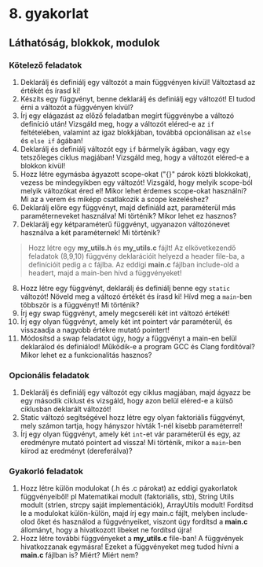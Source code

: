 # 8. gyakorlat

## Láthatóság, blokkok, modulok


### Kötelező feladatok

1. Deklarálj és definiálj egy változót a main függvényen kívül! Változtasd az értékét és írasd ki!
2. Készíts egy függvényt, benne deklarálj és definiálj egy változót! El tudod érni a változót a függvényen kívül?
3. Írj egy elágazást az előző feladatban megírt függvénybe a változó definíció után! Vizsgáld meg, hogy a változót eléred-e az `if` feltételében, valamint az igaz blokkjában, továbbá opcionálisan az `else` és `else if` ágában!
4. Deklarálj és definiálj változót egy `if` bármelyik ágában, vagy egy tetszőleges ciklus magjában! Vizsgáld meg, hogy a változót eléred-e a blokkon kívül!
5. Hozz létre egymásba ágyazott scope-okat ("{}" párok közti blokkokat), vezess be mindegyikben egy változót! Vizsgáld, hogy melyik scope-ból melyik változókat éred el! Mikor lehet érdemes scope-okat használni? Mi az a verem és miképp csatlakozik a scope kezeléshez?
6. Deklarálj előre egy függvényt, majd definiáld azt, paraméterül más paraméterneveket használva! Mi történik? Mikor lehet ez hasznos?
7. Deklarálj egy kétparaméterű függvényt, ugyanazon változónevet használva a két paraméternek! Mi történik?
> Hozz létre egy **my_utils.h** és **my_utils.c** fájlt! Az elkövetkezendő feladatok (8,9,10) függvény deklarációit helyezd a header file-ba, a definícióit pedig a c fájlba. Az eddigi **main.c** fájlban include-old a headert, majd a main-ben hívd a függvényeket!
8. Hozz létre egy függvényt, deklarálj és definiálj benne egy `static` változót! Növeld meg a változó értékét és írasd ki! Hívd meg a `main`-ben többször is a függvényt! Mi történik?
9. Írj egy swap függvényt, amely megcseréli két int változó értékét!
10. Írj egy olyan függvényt, amely két int pointert vár paraméterül, és visszaadja a nagyobb értékre mutató pointert!
11. Módosítsd a swap feladatot úgy, hogy a függvényt a main-en belül deklarálod és definiálod! Működik-e a program GCC és Clang fordítóval? Mikor lehet ez a funkcionalitás hasznos?



### Opcionális feladatok

1. Deklarálj és definiálj egy változót egy ciklus magjában, majd ágyazz be egy második ciklust és vizsgáld, hogy azon belül eléred-e a külső ciklusban deklarált változót!
2. Static változó segítségével hozz létre egy olyan faktoriális függvényt, mely számon tartja, hogy hányszor hívták 1-nél kisebb paraméterrel!
3. Írj egy olyan függvényt, amely két `int`-et vár paraméterül és egy, az eredményre mutató pointert ad vissza! Mi történik, mikor a `main`-ben kiírod az eredményt (dereferálva)?

### Gyakorló feladatok

1. Hozz létre külön modulokat (.h és .c párokat) az eddigi gyakorlatok függvényeiből! pl Matematikai modult (faktoriális, stb), String Utils modult (strlen, strcpy saját implementációk), ArrayUtils modult! Fordítsd le a modulokat külön-külön, majd írj egy main.c fájlt, melyben include-olod őket és használod a függvényeiket, viszont úgy fordítsd a **main.c** állományt, hogy a hivatkozott libeket ne fordítsd újra!
2. Hozz létre további függvényeket a **my_utils.c** file-ban! A függvények hivatkozzanak egymásra! Ezeket a függvényeket meg tudod hívni a **main.c** fájlban is? Miért? Miért nem?
